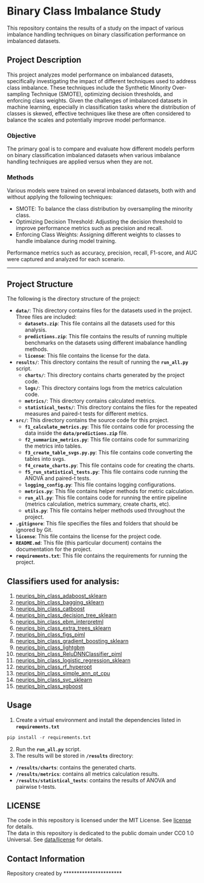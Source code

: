 # Binary Class Imbalance Study

This repository contains the results of a study on the impact of various imbalance handling techniques on binary classification performance on imbalanced datasets.

## Project Description

This project analyzes model performance on imbalanced datasets, specifically investigating the impact of different techniques used to address class imbalance. These techniques include the Synthetic Minority Over-sampling Technique (SMOTE), optimizing decision thresholds, and enforcing class weights. Given the challenges of imbalanced datasets in machine learning, especially in classification tasks where the distribution of classes is skewed, effective techniques like these are often considered to balance the scales and potentially improve model performance.

### Objective

The primary goal is to compare and evaluate how different models perform on binary classification imbalanced datasets when various imbalance handling techniques are applied versus when they are not.

### Methods

Various models were trained on several imbalanced datasets, both with and without applying the following techniques:

- SMOTE: To balance the class distribution by oversampling the minority class.
- Optimizing Decision Threshold: Adjusting the decision threshold to improve performance metrics such as precision and recall.
- Enforcing Class Weights: Assigning different weights to classes to handle imbalance during model training.

Performance metrics such as accuracy, precision, recall, F1-score, and AUC were captured and analyzed for each scenario.

---

## Project Structure

The following is the directory structure of the project:

- **`data/`**: This directory contains files for the datasets used in the project. Three files are included:
  - **`datasets.zip`**: This file contains all the datasets used for this analysis.
  - **`predictions.zip`**: This file contains the results of running multiple benchmarks on the datasets using different imabalance handling methods.
  - **`license`**: This file contains the license for the data.
- **`results/`**: This directory contains the result of running the **`run_all.py`** script.
  - **`charts/`**: This directory contains charts generated by the project code.
  - **`logs/`**: This directory contains logs from the metrics calculation code.
  - **`metrics/`**: This directory contains calculated metrics.
  - **`statistical_tests/`**: This directory contains the files for the repeated measures and paired-t tests for different metrics.
- **`src/`**: This directory contains the source code for this project.
  - **`f1_calculate_metrics.py`**: This file contains code for processing the data inside the **`data/predictions.zip`** file.
  - **`f2_summarize_metrics.py`**: This file contains code for summarizing the metrics into tables.
  - **`f3_create_table_svgs.py.py`**: This file contains code converting the tables into svgs.
  - **`f4_create_charts.py`**: This file contains code for creating the charts.
  - **`f5_run_statistical_tests.py`**: This file contains code running the ANOVA and paired-t tests.
  - **`logging_config.py`**: This file contains logging configurations.
  - **`metrics.py`**: This file contains helper methods for metric calculation.
  - **`run_all.py`**: This file contains code for running the entire pipeline (metrics calculation, metrics summary, create charts, etc).
  - **`utils.py`**: This file contains helper methods used throughout the project.
- **`.gitignore`**: This file specifies the files and folders that should be ignored by Git.
- **`license`**: This file contains the license for the project code.
- **`README.md`**: This file (this particular document) contains the documentation for the project.
- **`requirements.txt`**: This file contains the requirements for running the project.

## Classifiers used for analysis:

1. [neurips_bin_class_adaboost_sklearn](https://github.com/neurips-anonymized/neurips_bin_class_adaboost_sklearn)
2. [neurips_bin_class_bagging_sklearn](https://github.com/neurips-anonymized/neurips_bin_class_bagging_sklearn)
3. [neurips_bin_class_catboost](https://github.com/neurips-anonymized/neurips_bin_class_catboost)
4. [neurips_bin_class_decision_tree_sklearn](https://github.com/neurips-anonymized/neurips_bin_class_decision_tree_sklearn)
5. [neurips_bin_class_ebm_interpretml](https://github.com/neurips-anonymized/neurips_bin_class_ebm_interpretml)
6. [neurips_bin_class_extra_trees_sklearn](https://github.com/neurips-anonymized/neurips_bin_class_extra_trees_sklearn)
7. [neurips_bin_class_figs_piml](https://github.com/neurips-anonymized/neurips_bin_class_figs_piml)
8. [neurips_bin_class_gradient_boosting_sklearn](https://github.com/neurips-anonymized/neurips_bin_class_gradient_boosting_sklearn)
9. [neurips_bin_class_lightgbm](https://github.com/neurips-anonymized/neurips_bin_class_lightgbm)
10. [neurips_bin_class_ReluDNNClassifier_piml](https://github.com/neurips-anonymized/neurips_bin_class_ReluDNNClassifier_piml)
11. [neurips_bin_class_logistic_regression_sklearn](https://github.com/neurips-anonymized/neurips_bin_class_logistic_regression_sklearn)
12. [neurips_bin_class_rf_hyperopt](https://github.com/neurips-anonymized/neurips_bin_class_rf_hyperopt)
13. [neurips_bin_class_simple_ann_pt_cpu](https://github.com/neurips-anonymized/neurips_bin_class_simple_ann_pt_cpu)
14. [neurips_bin_class_svc_sklearn](https://github.com/neurips-anonymized/neurips_bin_class_svc_sklearn)
15. [neurips_bin_class_xgboost](https://github.com/neurips-anonymized/neurips_bin_class_xgboost)


## Usage

1. Create a virtual environment and install the dependencies listed in **`requirements.txt`**
```python
pip install -r requirements.txt
```
2. Run the **`run_all.py`** script.
3. The results will be stored in **`/results`** directory:
  - **`/results/charts`**: contains the generated charts.
  - **`/results/metrics`**: contains all metrics calculation results.
  - **`/results/statistical_tests`**: contains the results of ANOVA and pairwise t-tests.



## LICENSE

The code in this repository is licensed under the MIT License. See [license](license) for details. <br>
The data in this repository is dedicated to the public domain under CC0 1.0 Universal. See [data/license](./data/license) for details.

## Contact Information

Repository created by **********************
